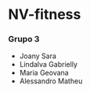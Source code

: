 # NV-fitness
###  Grupo 3
  - Joany Sara
  - Lindalva Gabrielly
  - Maria Geovana
  - Alessandro Matheu
